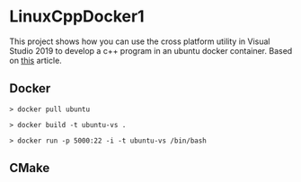 # LinuxCppDocker1
This project shows how you can use the cross platform utility in Visual Studio 2019 to develop a c++ program in an ubuntu docker container.
Based on [this](https://devblogs.microsoft.com/cppblog/build-c-applications-in-a-linux-docker-container-with-visual-studio/) article.

## Docker
`> docker pull ubuntu`
 
`> docker build -t ubuntu-vs .`
 
`> docker run -p 5000:22 -i -t ubuntu-vs /bin/bash`

## CMake
